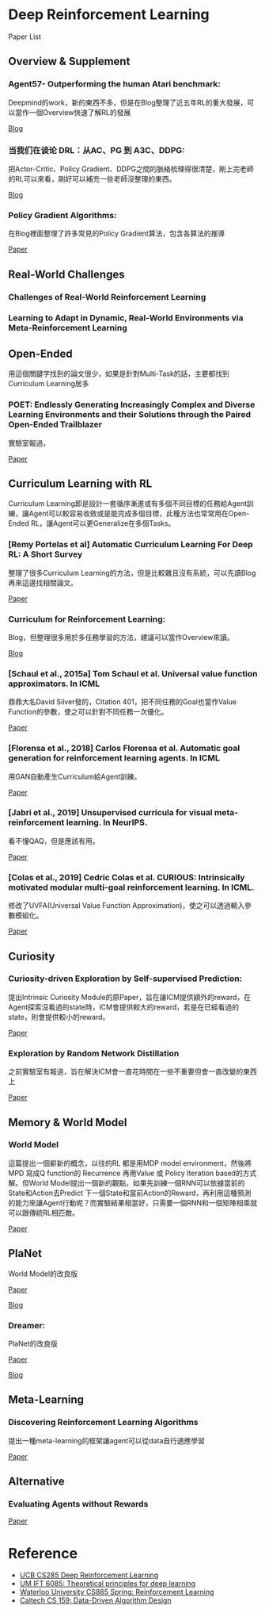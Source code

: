 # Deep Reinforcement Learning

Paper List

## Overview & Supplement

### Agent57- Outperforming the human Atari benchmark: 

Deepmind的work，新的東西不多，但是在Blog整理了近五年RL的重大發展，可以當作一個Overview快速了解RL的發展

[Blog](https://deepmind.com/blog/article/Agent57-Outperforming-the-human-Atari-benchmark)

### 当我们在谈论 DRL：从AC、PG 到 A3C、DDPG:

把Actor-Critic、Policy Gradient、DDPG之間的脈絡梳理得很清楚，剛上完老師的RL可以來看，剛好可以補充一些老師沒整理的東西。

[Blog](https://zhuanlan.zhihu.com/p/36506567)

### Policy Gradient Algorithms: 

在Blog裡面整理了許多常見的Policy Gradient算法，包含各算法的推導

[Paper](https://lilianweng.github.io/lil-log/2018/04/08/policy-gradient-algorithms.html)

## Real-World Challenges


### Challenges of Real-World Reinforcement Learning
### Learning to Adapt in Dynamic, Real-World Environments via Meta-Reinforcement Learning

## Open-Ended

用這個關鍵字找到的論文很少，如果是針對Multi-Task的話，主要都找到Curriculum Learning居多


### POET: Endlessly Generating Increasingly Complex and Diverse Learning Environments and their Solutions through the Paired Open-Ended Trailblazer

實驗室報過，

[Paper](https://eng.uber.com/poet-open-ended-deep-learning/)


## Curriculum Learning with RL

Curriculum Learning即是設計一套循序漸進或有多個不同目標的任務給Agent訓練，讓Agent可以較容易收斂或是能完成多個目標，此種方法也常常用在Open-Ended RL，讓Agent可以更Generalize在多個Tasks。

### [Remy Portelas et al] Automatic Curriculum Learning For Deep RL: A Short Survey

整理了很多Curriculum Learning的方法，但是比較雜且沒有系統，可以先讀Blog再來這邊找相關論文。

[Paper](https://arxiv.org/abs/2003.04664)


### Curriculum for Reinforcement Learning:

Blog，但整理很多用於多任務學習的方法，建議可以當作Overview來讀。

[Blog](https://lilianweng.github.io/lil-log/2020/01/29/curriculum-for-reinforcement-learning.html#curriculum-through-self-play)

### [Schaul et al., 2015a] Tom Schaul et al. Universal value function approximators. In ICML

鼎鼎大名David Silver發的，Citation 401，把不同任務的Goal也當作Value Function的參數，使之可以針對不同任務一次優化。

[Paper](http://proceedings.mlr.press/v37/schaul15.pdf)

### [Florensa et al., 2018] Carlos Florensa et al. Automatic goal generation for reinforcement learning agents. In ICML

用GAN自動產生Curriculum給Agent訓練。

[Paper](https://arxiv.org/pdf/1705.06366.pdf)

### [Jabri et al., 2019] Unsupervised curricula for visual meta-reinforcement learning. In NeurIPS.

看不懂QAQ，但是應該有用。

[Paper](https://arxiv.org/abs/1912.04226)

### [Colas et al., 2019] Cedric Colas et al. CURIOUS: Intrinsically motivated modular multi-goal reinforcement learning. In ICML.

修改了UVFA(Universal Value Function Approximation)，使之可以透過輸入參數模組化。

[Paper](https://arxiv.org/abs/1810.06284)

## Curiosity

### Curiosity-driven Exploration by Self-supervised Prediction: 

提出Intrinsic Curiosity Module的原Paper，旨在讓ICM提供額外的reward，在Agent探索沒看過的state時，ICM會提供較大的reward，若是在已經看過的state，則會提供較小的reward。

[Paper](https://pathak22.github.io/noreward-rl/resources/icml17.pdf)

### Exploration by Random Network Distillation

之前實驗室有報過，旨在解決ICM會一直花時間在一些不重要但會一直改變的東西上

[Paper](https://arxiv.org/abs/1810.12894)

## Memory & World Model

### World Model

這篇提出一個嶄新的概念，以往的RL 都是用MDP model environment，然後將MPD 寫成Q function的 Recurrence 再用Value 或 Policy Iteration based的方式解。但World Model提出一個新的觀點，如果先訓練一個RNN可以依據當前的State和Action去Predict 下一個State和當前Action的Reward，再利用這種預測的能力來讓Agent行動呢？而實驗結果相當好，只需要一個RNN和一個矩陣相乘就可以跟傳統RL相匹敵。

[Paper](https://arxiv.org/abs/1803.10122)

## PlaNet

World Model的改良版

[Paper](https://arxiv.org/pdf/1811.04551.pdf)

[Blog](https://ai.googleblog.com/2019/02/introducing-planet-deep-planning.html)

### Dreamer: 

PlaNet的改良版

[Paper](https://arxiv.org/pdf/1912.01603.pdf)

[Blog](https://ai.googleblog.com/2020/03/introducing-dreamer-scalable.html)

## Meta-Learning

### Discovering Reinforcement Learning Algorithms

提出一種meta-learning的框架讓agent可以從data自行適應學習

[Paper](./rl_algos/Discovering%20Reinforcement%20Learning%20Algorithms.pdf)


## Alternative

### Evaluating Agents without Rewards

[Paper](rl_algos/Evaluating%20Agents%20without%20Rewards.pdf)

# Reference

- [UCB CS285 Deep Reinforcement Learning](http://rail.eecs.berkeley.edu/deeprlcourse/)
- [UM IFT 6085: Theoretical principles for deep learning](http://mitliagkas.github.io/ift6085-dl-theory-class/)
- [Waterloo University CS885 Spring: Reinforcement Learning](https://cs.uwaterloo.ca/~ppoupart/teaching/cs885-spring20/)
- [Caltech CS 159: Data-Driven Algorithm Design](https://sites.google.com/view/cs-159-spring-2020/)